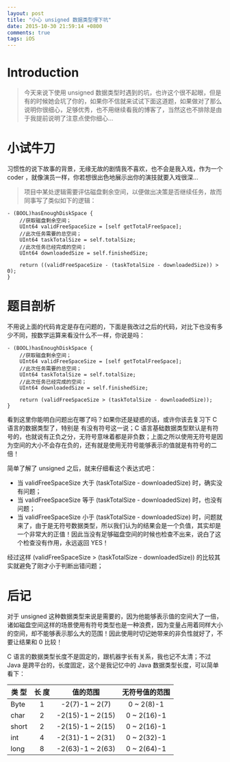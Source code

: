 ```yaml
---
layout: post
title: "小心 unsigned 数据类型埋下坑"
date: 2015-10-30 21:59:14 +0800
comments: true
tags: iOS
---
```


Introduction
============

> 今天来说下使用 unsigned 数据类型时遇到的坑，也许这个很不起眼，但是有的时候她会坑了你的，如果你不信就来试试下面这道题，如果做对了那么说明你很细心，足够优秀，也不用继续看我的博客了，当然这也不排除是由于我提前说明了注意点使你细心...

# 小试牛刀

习惯性的说下故事的背景，无缘无故的剧情我不喜欢，也不会是我入戏，作为一个 coder ，就像演员一样，你若想很出色地展示出你的演技就要入戏很深...

> 项目中某处逻辑需要评估磁盘剩余空间，以便做出决策是否继续任务，故而同事写了类似如下的逻辑：

```objc
- (BOOL)hasEnoughDiskSpace {
    //获取磁盘剩余空间；
    UInt64 validFreeSpaceSize = [self getTotalFreeSpace];
    //此次任务需要的总空间；
    UInt64 taskTotalSize = self.totalSize;
    //此次任务已经完成的空间；
    UInt64 downloadedSize = self.finishedSize;

    return ((validFreeSpaceSize - (taskTotalSize - downloadedSize)) > 0);
}
```

# 题目剖析

不用说上面的代码肯定是存在问题的，下面是我改过之后的代码，对比下也没有多少不同，按数学运算来看没什么不一样，你说是吗：

```objc
- (BOOL)hasEnoughDiskSpace {
    //获取磁盘剩余空间；
    UInt64 validFreeSpaceSize = [self getTotalFreeSpace];
    //此次任务需要的总空间；
    UInt64 taskTotalSize = self.totalSize;
    //此次任务已经完成的空间；
    UInt64 downloadedSize = self.finishedSize;

    return (validFreeSpaceSize > (taskTotalSize - downloadedSize));
}
```
看到这里你能明白问题出在哪了吗？如果你还是疑惑的话，或许你该去复习下 C 语言的数据类型了，特别是 有没有符号这一说；C 语言基础数据类型默认是有符号的，也就说有正负之分，无符号意味着都是非负数；上面之所以使用无符号是因为空间的大小不会存在负的，还有就是使用无符号能够表示的值就是有符号的二倍！

简单了解了 unsigned 之后，就来仔细看这个表达式吧：

* 当 validFreeSpaceSize 大于 (taskTotalSize - downloadedSize) 时，确实没有问题；
* 当 validFreeSpaceSize 等于 (taskTotalSize - downloadedSize) 时，也没有问题；
* 当 validFreeSpaceSize 小于 (taskTotalSize - downloadedSize) 时，问题就来了，由于是无符号数据类型，所以我们认为的结果会是一个负值，其实却是一个非常大的正值！因此当没有足够磁盘空间的时候也检查不出来，说白了这个检查没有作用，永远返回 YES！

经过这样 (validFreeSpaceSize > (taskTotalSize - downloadedSize)) 的比较其实就避免了刚才小于判断出错问题；

# 后记

对于 unsigned 这种数据类型来说是需要的，因为他能够表示值的空间大了一倍，诸如磁盘空间这样的场景使用有符号类型也是一种浪费，因为变量占用着同样大小的空间，却不能够表示那么大的范围！因此使用时切记她带来的非负性就好了，不要让结果和 0 比较！

C 语言的数据类型长度不是固定的，跟机器字长有关系，我也记不太清；不过 Java 是跨平台的，长度固定，这个是我记忆中的 Java 数据类型长度，可以简单看下：

| 类 型 | 长 度 |     值的范围      | 无符号值的范围 |
|------|:-----:|:---------------:|:------------:|
|Byte |  1 | -2(7)-1 ~ 2(7)   | 0 ~ 2(8)-1 |
|char |  2 | -2(15)-1 ~ 2(15) | 0 ~ 2(16)-1|
|short|  2 | -2(15)-1 ~ 2(15) | 0 ~ 2(16)-1|
|int  |  4 | -2(31)-1 ~ 2(31) | 0 ~ 2(32)-1|
|long |  8 | -2(63)-1 ~ 2(63) | 0 ~ 2(64)-1|

